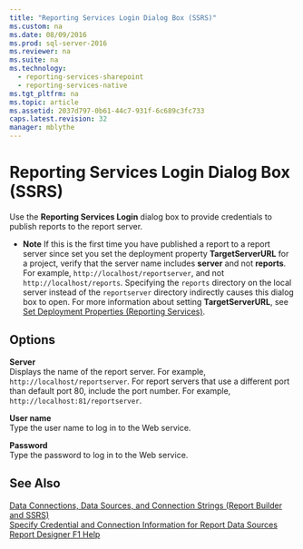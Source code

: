```yaml
---
title: "Reporting Services Login Dialog Box (SSRS)"
ms.custom: na
ms.date: 08/09/2016
ms.prod: sql-server-2016
ms.reviewer: na
ms.suite: na
ms.technology: 
  - reporting-services-sharepoint
  - reporting-services-native
ms.tgt_pltfrm: na
ms.topic: article
ms.assetid: 2037d797-0b61-44c7-931f-6c689c3fc733
caps.latest.revision: 32
manager: mblythe
---
```

# Reporting Services Login Dialog Box (SSRS)
Use the **Reporting Services Login** dialog box to provide credentials to publish reports to the report server.  
  
-   **Note** If this is the first time you have published a report to a report server since set you set the deployment property **TargetServerURL** for a project, verify that the server name includes **server** and not **reports**. For example, `http://localhost/reportserver`, and not `http://localhost/reports`. Specifying the `reports` directory on the local server instead of the `reportserver` directory indirectly causes this dialog box to open. For more information about setting **TargetServerURL**, see [Set Deployment Properties (Reporting Services)](../../Topics/TopicNameNotContainA/Set-Deployment-Properties--Reporting-Services-.md).  
  
## Options  
 **Server**  
 Displays the name of the report server. For example, `http://localhost/reportserver`. For report servers that use a different port than default port 80, include the port number. For example, `http://localhost:81/reportserver`.  
  
 **User name**  
 Type the user name to log in to the Web service.  
  
 **Password**  
 Type the password to log in to the Web service.  
  
## See Also  
 [Data Connections, Data Sources, and Connection Strings (Report Builder and SSRS)](../../Topics/TopicNameNotContainA/Data-Connections--Data-Sources--and-Connection-Strings--Report-Builder-and-SSRS-.md)   
 [Specify Credential and Connection Information for Report Data Sources](../../Topics/TopicNameNotContainA/Specify-Credential-and-Connection-Information-for-Report-Data-Sources.md)   
 [Report Designer F1 Help](../../Topics/TopicNameNotContainA/Report-Designer-F1-Help.md)